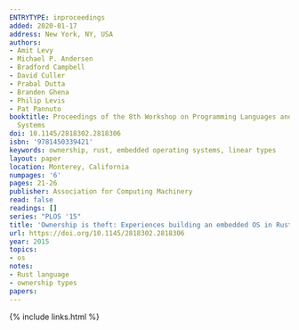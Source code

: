 ```yaml
---
ENTRYTYPE: inproceedings
added: 2020-01-17
address: New York, NY, USA
authors:
- Amit Levy
- Michael P. Andersen
- Bradford Campbell
- David Culler
- Prabal Dutta
- Branden Ghena
- Philip Levis
- Pat Pannuto
booktitle: Proceedings of the 8th Workshop on Programming Languages and Operating
  Systems
doi: 10.1145/2818302.2818306
isbn: '9781450339421'
keywords: ownership, rust, embedded operating systems, linear types
layout: paper
location: Monterey, California
numpages: '6'
pages: 21-26
publisher: Association for Computing Machinery
read: false
readings: []
series: "PLOS '15"
title: 'Ownership is theft: Experiences building an embedded OS in Rust'
url: https://doi.org/10.1145/2818302.2818306
year: 2015
topics:
- os
notes:
- Rust language
- ownership types
papers:
---
```


{% include links.html %}
